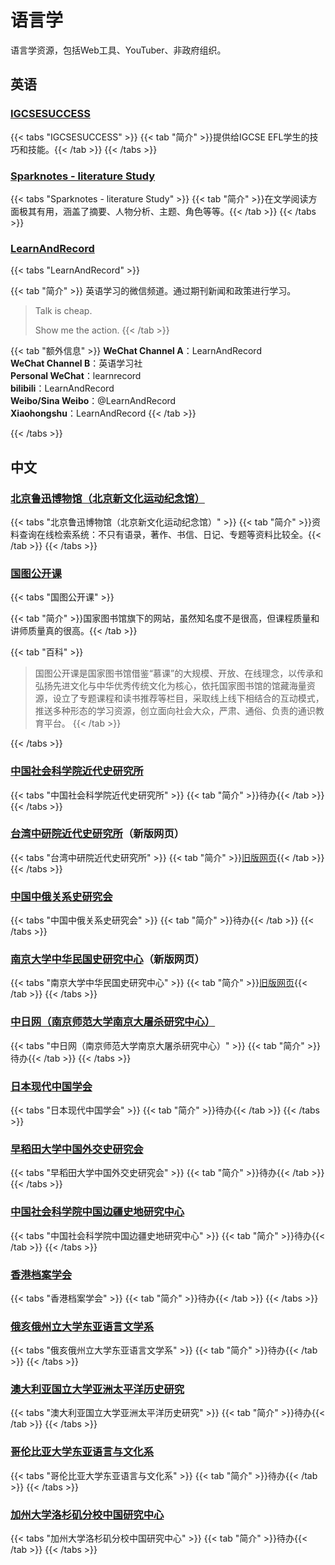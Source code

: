 # 语言学

语言学资源，包括Web工具、YouTuber、非政府组织。

## 英语

### [IGCSESUCCESS](https://www.youtube.com/c/iGCSESuccess/videos)

{{< tabs "IGCSESUCCESS" >}}
{{< tab "简介" >}}提供给IGCSE EFL学生的技巧和技能。{{< /tab >}}
{{< /tabs >}}

### [Sparknotes - literature Study](https://www.sparknotes.com/lit/)

{{< tabs "Sparknotes - literature Study" >}}
{{< tab "简介" >}}在文学阅读方面极其有用，涵盖了摘要、人物分析、主题、角色等等。{{< /tab >}}
{{< /tabs >}}

### [LearnAndRecord](http://www.learnandrecord.com/)

{{< tabs "LearnAndRecord" >}}

{{< tab "简介" >}}
英语学习的微信频道。通过期刊新闻和政策进行学习。

> Talk is cheap.
> 
> Show me the action.
{{< /tab >}}

{{< tab "额外信息" >}}
**WeChat Channel A**：LearnAndRecord  
**WeChat Channel B**：英语学习社  
**Personal WeChat**：learnrecord  
**bilibili**：LearnAndRecord  
**Weibo/Sina Weibo**：@LearnAndRecord  
**Xiaohongshu**：LearnAndRecord
{{< /tab >}}

{{< /tabs >}}

## 中文

### [北京鲁迅博物馆（北京新文化运动纪念馆）](http://luxunmuseum.com.cn/cx/)

{{< tabs "北京鲁迅博物馆（北京新文化运动纪念馆）" >}}
{{< tab "简介" >}}资料查询在线检索系统：不只有语录，著作、书信、日记、专题等资料比较全。{{< /tab >}}
{{< /tabs >}}

### [国图公开课](http://open.nlc.cn/onlineedu/client/index.htm)

{{< tabs "国图公开课" >}}

{{< tab "简介" >}}国家图书馆旗下的网站，虽然知名度不是很高，但课程质量和讲师质量真的很高。{{< /tab >}}

{{< tab "百科" >}}
> 国图公开课是国家图书馆借鉴“慕课”的大规模、开放、在线理念，以传承和弘扬先进文化与中华优秀传统文化为核心，依托国家图书馆的馆藏海量资源，设立了专题课程和读书推荐等栏目，采取线上线下相结合的互动模式，推送多种形态的学习资源，创立面向社会大众，严肃、通俗、负责的通识教育平台。
{{< /tab >}}

{{< /tabs >}}

### [中国社会科学院近代史研究所](http://www.modernchina.org.cn)

{{< tabs "中国社会科学院近代史研究所" >}}
{{< tab "简介" >}}待办{{< /tab >}}
{{< /tabs >}}

### [台湾中研院近代史研究所](http://www.mh.sinica.edu.tw/index.htm)（新版网页）

{{< tabs "台湾中研院近代史研究所" >}}
{{< tab "简介" >}}[旧版网页](http://www.sinica.edu.tw/imh/index.html){{< /tab >}}
{{< /tabs >}}

### [中国中俄关系史研究会](http://cnru.chinaau.com)

{{< tabs "中国中俄关系史研究会" >}}
{{< tab "简介" >}}待办{{< /tab >}}
{{< /tabs >}}

### [南京大学中华民国史研究中心](http://www.mgzx.com)（新版网页）

{{< tabs "南京大学中华民国史研究中心" >}}
{{< tab "简介" >}}[旧版网页](http://www.nju.edu.cn/njuc/dep/lishi/mgzx/index.html){{< /tab >}}
{{< /tabs >}}

### [中日网（南京师范大学南京大屠杀研究中心）](http://www.sjhistory.org/site/newxh/index.htm)

{{< tabs "中日网（南京师范大学南京大屠杀研究中心）" >}}
{{< tab "简介" >}}待办{{< /tab >}}
{{< /tabs >}}

### [日本现代中国学会](http://wwwsoc.nii.ac.jp/jamcs/index.html)

{{< tabs "日本现代中国学会" >}}
{{< tab "简介" >}}待办{{< /tab >}}
{{< /tabs >}}

### [早稻田大学中国外交史研究会](http://www.waseda-coe-cas.jp/project/minutes/index-3-14.html)

{{< tabs "早稻田大学中国外交史研究会" >}}
{{< tab "简介" >}}待办{{< /tab >}}
{{< /tabs >}}

### [中国社会科学院中国边疆史地研究中心](http://www.cass.net.cn/chinese/s32_bjzx/new_page_2.htm)

{{< tabs "中国社会科学院中国边疆史地研究中心" >}}
{{< tab "简介" >}}待办{{< /tab >}}
{{< /tabs >}}

### [香港档案学会](http://www.archives.org.hk)

{{< tabs "香港档案学会" >}}
{{< tab "简介" >}}待办{{< /tab >}}
{{< /tabs >}}

### [俄亥俄州立大学东亚语言文学系](http://deall.osu.edu)

{{< tabs "俄亥俄州立大学东亚语言文学系" >}}
{{< tab "简介" >}}待办{{< /tab >}}
{{< /tabs >}}

### [澳大利亚国立大学亚洲太平洋历史研究](http://rspas.anu.edu.au/pah)

{{< tabs "澳大利亚国立大学亚洲太平洋历史研究" >}}
{{< tab "简介" >}}待办{{< /tab >}}
{{< /tabs >}}

### [哥伦比亚大学东亚语言与文化系](http://www.columbia.edu/cu/ealac)

{{< tabs "哥伦比亚大学东亚语言与文化系" >}}
{{< tab "简介" >}}待办{{< /tab >}}
{{< /tabs >}}

### [加州大学洛杉矶分校中国研究中心](http://www.isop.ucla.edu/ccs)

{{< tabs "加州大学洛杉矶分校中国研究中心" >}}
{{< tab "简介" >}}待办{{< /tab >}}
{{< /tabs >}}